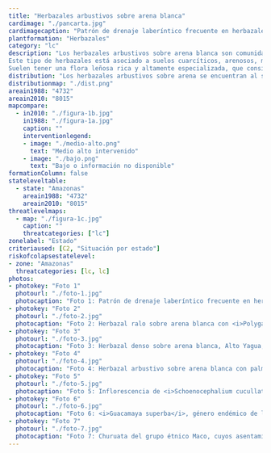 ```yaml
---
title: "Herbazales arbustivos sobre arena blanca"
cardimage: "./pancarta.jpg"
cardimagecaption: "Patrón de drenaje laberíntico frecuente en herbazales sobre arena blanca, Alto Yagua, estado Amazonas. <i>Otto Huber</i>"
plantformation: "Herbazales"
category: "lc"
description: "Los herbazales arbustivos sobre arena blanca son comunidades vegetales herbáceas y arbustivas particulares del Amazonas, que crecen sobre arenas cuarzosas blancas y están dominadas por hierbas de hoja ancha (Huber 1995c). Se encuentran en ambientes macrotérmicos (> 24°C) y de alta pluviosidad (> 1.400 mm).<br><br>
Este tipo de herbazales está asociado a suelos cuarcíticos, arenosos, muy ácidos, profundos y pobres en nutrientes, que con frecuencia permanecen anegados por limitaciones en el drenaje (Foto 1) (Riina & Huber 2003). La cobertura vegetal es extremadamente variable, cambiando de penachos aislados de hierbas bajas (Foto 2) a densos prados de un metro o más de alto (Foto 3, Foto 4). En la mayoría de los casos, el género <i>Schoenocephalium</i> (Rapateaceae) conforma el principal componente herbáceo. <i>S. cucullatum</i> está más generalizada en el centro del estado Amazonas (Foto 5), mientras que <i>S. teretifolium</i> predomina en los prados del Guainia y bajo Casiquiare. Otros miembros de Rapateaceae frecuentemente encontrados en estos prados son los géneros <i>Monotrema</i> y <i>Cephalostemon</i>, así como la especie endémica <i>Guacamaya superba</i> (Foto 6) que crece con muchas otras plantas de las familias Xyridaceae (<i>Xyris, Abolboda</i>), Eriocaulaceae (<i>Syngonanthus, Paepalanthus, Eriocaulon</i>) y Cyperaceae (<i>Bulbostylis, Rhynchospora, Lagenocarpus</i>). Las gramíneas son escasas, representadas principalmente por algunas especies de <i>Panicum</i> y <i>Axonopus</i> y el bambusoide <i>Steyermarkochloa angustifolia</i> (Huber 1995c, Riina & Huber 2003).<br><br>
Suelen tener una flora leñosa rica y altamente especializada, que consiste principalmente de arbustos bajos y subarbustos (frútices), entre cuyas especies hay numerosos endemismos (Foto 1) (Huber 1995c)."
distribution: "Los herbazales arbustivos sobre arena se encuentran al sur de Venezuela y se ubican principalmente a lo largo del medio y bajo Ventuari, el bajo Casiquiare y los ríos Atabapo y Guainía, en Amazonas (Figura 1 y Tabla 1). Ocupan una extensión aproximada de 8.083 km<sup>2</sup>, que representan 0,9% de la superficie de Venezuela. Desde el punto de vista de los paisajes vegetales, se encuentran esencialmente en la penillanura de los ríos Ventuari y Casiquiare. Por ser una formación definida por condiciones edáficas, su distribución es fragmentada, así como otras del sur de Venezuela (Figura 1)."
distributionmap: "./dist.png"
areain1988: "4732"
areain2010: "8015"
mapcompare:
  - in2010: "./figura-1b.jpg"
    in1988: "./figura-1a.jpg"
    caption: ""
    interventionlegend:
    - image: "./medio-alto.png"
      text: "Medio alto intervenido"
    - image: "./bajo.png"
      text: "Bajo o información no disponible"
formationColumn: false
stateleveltable:
  - state: "Amazonas"
    areain1988: "4732"
    areain2010: "8015"
threatlevelmaps:
  - map: "./figura-1c.jpg"
    caption: ""
    threatcategories: ["lc"]
zonelabel: "Estado"
criteriaused: [C2, "Situación por estado"]
riskofcolapsestatelevel:
- zone: "Amazonas"
  threatcategories: [lc, lc]
photos:
- photokey: "Foto 1"
  photourl: "./foto-1.jpg"
  photocaption: "Foto 1: Patrón de drenaje laberíntico frecuente en herbazales sobre arena blanca, Alto Yagua, estado Amazonas. <i>Otto Huber</i>"
- photokey: "Foto 2"
  photourl: "./foto-2.jpg"
  photocaption: "Foto 2: Herbazal ralo sobre arena blanca con <i>Polygala</i> sp. (flores fucsia), <i>Xyris</i> sp. y <i>Rhynchospora</i> sp., Alto Yagua, estado Amazonas. <i>Otto Huber</i>"
- photokey: "Foto 3"
  photourl: "./foto-3.jpg"
  photocaption: "Foto 3: Herbazal denso sobre arena blanca, Alto Yagua, estado Amazonas. <i>Otto Huber</i>"
- photokey: "Foto 4"
  photourl: "./foto-4.jpg"
  photocaption: "Foto 4: Herbazal arbustivo sobre arena blanca con palma <i>Leopoldinia</i>, Ucata, río Orinoco, estado Amazonas. <i>Gustavo Romero</i>"
- photokey: "Foto 5"
  photourl: "./foto-5.jpg"
  photocaption: "Foto 5: Inflorescencia de <i>Schoenocephalium cucullatum</i>, especie más común de los herbazales de arena blanca, estado Amazonas. <i>Otto Huber</i>"
- photokey: "Foto 6"
  photourl: "./foto-6.jpg"
  photocaption: "Foto 6: <i>Guacamaya superba</i>, género endémico de las Rapateaceae en herbazales de arena blanca. <i>Otto Huber</i>"
- photokey: "Foto 7"
  photourl: "./foto-7.jpg"
  photocaption: "Foto 7: Churuata del grupo étnico Maco, cuyos asentamientos están en los herbazales. <i>Otto Huber</i>"
---
```

